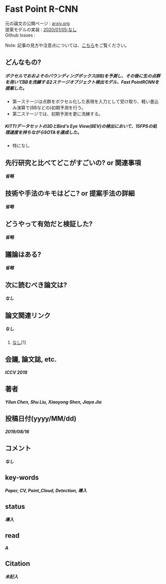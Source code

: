 # Fast Point R-CNN

元の論文の公開ページ : [arxiv.org](https://arxiv.org/abs/1908.02990)  
提案モデルの実装 : [2020/01/05:なし]()  
Github Issues : []()  

Note: 記事の見方や注意点については、[こちら](/)をご覧ください。

## どんなもの?
##### ボクセルでおおよそのバウンディングボックス(BB)を予測し、その後に生の点群を用いてBBを洗練する2ステージオブジェクト検出モデル、Fast PointRCNNを提案した。
- 第一ステージは点群をボクセル化した表現を入力として受け取り、軽い畳込み演算で(BBなどの)初期予測を行う。
- 第二ステージでは、初期予測を更に洗練する。

##### KITTIデータセットの3DとBird's Eye View(BEV)の検出において、15FPSの処理速度を持ちながらSOTAを達成した。
- 特になし

## 先行研究と比べてどこがすごいの? or 関連事項
##### 省略

## 技術や手法のキモはどこ? or 提案手法の詳細
##### 省略

## どうやって有効だと検証した?
##### 省略

## 議論はある?
##### 省略

## 次に読むべき論文は?
##### なし

## 論文関連リンク
##### なし
1. [なし]()[1]

## 会議, 論文誌, etc.
##### ICCV 2019

## 著者
##### Yilun Chen, Shu Liu, Xiaoyong Shen, Jiaya Jia

## 投稿日付(yyyy/MM/dd)
##### 2019/08/16

## コメント
##### なし

## key-words
##### Paper, CV, Point_Cloud, Detection, 導入

## status
##### 導入

## read
##### A

## Citation
##### 未記入
